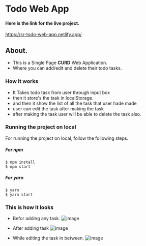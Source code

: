 # Todo Web App

#### Here is the link for the live project.
https://sr-todo-web-app.netlify.app/

## About.
- This is a Single Page **CURD** Web Application.
- Where you can add/edit and delete their todo tasks.


### How it works 
- It Takes todo task from user through input box
- then it store's the task in  localStorage.
- and then it show the list of all the task that user hade made
- user can edit the task after making the task
- after making  the task user will be able to delete the task also.


### Running the project on local
For running the project on local, follow the following steps.

##### For npm
```
$ npm install
$ npm start
```
##### For yarn
```
$ yarn
$ yarn start
```

### This is how it looks
- Befor adding any task.
![image](https://user-images.githubusercontent.com/73482745/135986908-c0e006cc-4e03-4f6b-9f24-4f932265e941.png)

- After adding task
![image](https://user-images.githubusercontent.com/73482745/135987128-ece5157c-d5cd-4e5d-962f-fc7a39383d85.png)

- While editing the task in between.
![image](https://user-images.githubusercontent.com/73482745/135987190-5251bf96-c210-4128-b822-8627d692fd12.png)




